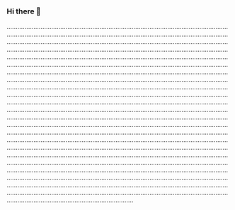 ### Hi there 👋

...........................................................................................................................................................................................................................................................................................................................................................................................................................................................................................................................................................................................................................................................................................................................................................................................................................................................................................................................................................................................................................................................................................................................................................................................................................................................................................................................................................................................................................................................................................................................................................................................................................................................................................................................................................................................................................................................................................................................................................................................................................................................................................................................................................................................................................................................................................................................................................................................................................................................................................................................................................................................................................................................................................................................................................................................................................................................................................................................................................................................................................................